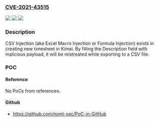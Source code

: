 ### [CVE-2021-43515](https://cve.mitre.org/cgi-bin/cvename.cgi?name=CVE-2021-43515)
![](https://img.shields.io/static/v1?label=Product&message=n%2Fa&color=blue)
![](https://img.shields.io/static/v1?label=Version&message=n%2Fa&color=blue)
![](https://img.shields.io/static/v1?label=Vulnerability&message=n%2Fa&color=brighgreen)

### Description

CSV Injection (aka Excel Macro Injection or Formula Injection) exists in creating new timesheet in Kimai. By filling the Description field with malicious payload, it will be mistreated while exporting to a CSV file.

### POC

#### Reference
No PoCs from references.

#### Github
- https://github.com/nomi-sec/PoC-in-GitHub

